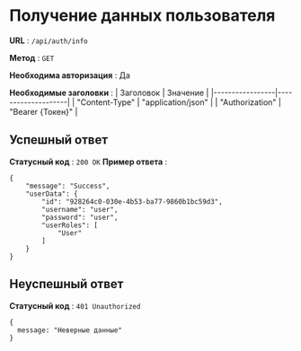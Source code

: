 # Получение данных пользователя
**URL** : `/api/auth/info`  
  
**Метод** : `GET`  
  
**Необходима авторизация** : Да  

**Необходимые заголовки** : 
| Заголовок       | Значение           |
|-----------------|--------------------|
| "Content-Type"  | "application/json" |
| "Authorization" | "Bearer {Токен}"   |

## Успешный ответ
**Статусный код** : `200 OK`
**Пример ответа** :  
````
{
    "message": "Success",
    "userData": {
        "id": "928264c0-030e-4b53-ba77-9860b1bc59d3",
        "username": "user",
        "password": "user",
        "userRoles": [
            "User"
        ]
    }
}
````

## Неуспешный ответ
**Статусный код** : `401 Unauthorized`
````
{
  message: "Неверные данные"
}
````  
